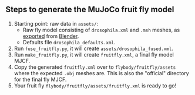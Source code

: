 ## Steps to generate the MuJoCo fruit fly model

1. Starting point: raw data in `assets/`:
    * Raw fly model consisting of `drosophila.xml` and `.msh` meshes, as [exported](https://github.com/google-deepmind/dm_control/tree/main/dm_control/blender/mujoco_exporter) from [Blender](https://www.blender.org/).
    * Defaults file `drosophila_defaults.xml`.
2. Run `fuse_fruitfly.py`, it will create `assets/drosophila_fused.xml`.
3. Run `make_fruitfly.py`, it will create `fruitfly.xml`, a final fly model MJCF.
4. Copy the generated `fruitfly.xml` over to `flybody/fruitfly/assets` where the expected `.obj` meshes are. This is also the "official" directory for the final fly MJCF.
5. Your fruit fly `flybody/fruitfly/assets/fruitfly.xml` is ready to go!
